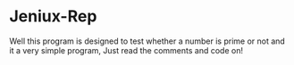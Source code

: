 # Jeniux-Rep

Well this program is designed to test whether a number is prime or not
and it a very simple program, Just read the comments and code on!
